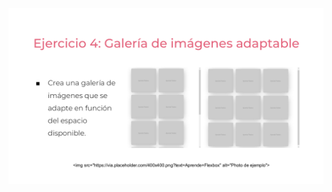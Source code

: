 ![](https://github.com/JuanManuelGilQuiroga/identificacionCajas/blob/ejercicio_4/storage/img/ejercicio4.png)
